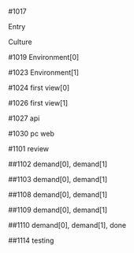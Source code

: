 #1017

Entry

Culture

#1019
Environment[0]

#1023
Environment[1]

#1024
first view[0]

#1026
first view[1]

#1027
api

#1030
pc web

#1101
review

##1102
demand[0], demand[1]

##1103
demand[0], demand[1]

##1108
demand[0], demand[1]

##1109
demand[0], demand[1]

##1110
demand[0], demand[1], done

##1114
testing